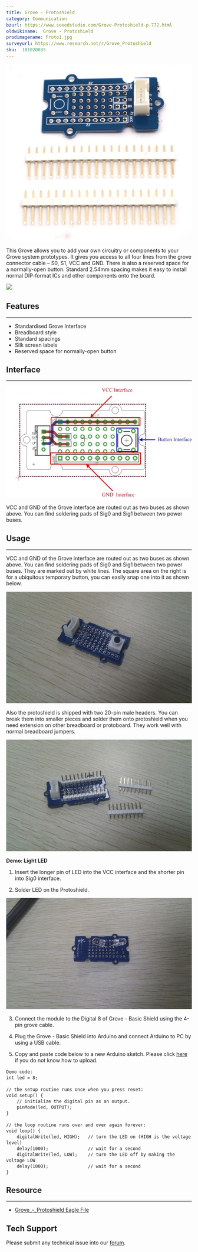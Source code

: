 ```yaml
---
title: Grove - Protoshield
category: Communication
bzurl: https://www.seeedstudio.com/Grove-Protoshield-p-772.html
oldwikiname:  Grove - Protoshield
prodimagename: Proto1.jpg
surveyurl: https://www.research.net/r/Grove_Protoshield
sku:  101020035
---
```

![](https://github.com/SeeedDocument/Grove-Protoshield/raw/master/img/Proto1.jpg)

This Grove allows you to add your own circuitry or components to your Grove system prototypes. It gives you access to all four lines from the grove connector cable – S0, S1, VCC and GND. There is also a reserved space for a normally-open button. Standard 2.54mm spacing makes it easy to install normal DIP-format ICs and other components onto the board.

[![](https://github.com/SeeedDocument/Seeed-WiKi/raw/master/docs/images/300px-Get_One_Now_Banner-ragular.png)](https://www.seeedstudio.com/Grove-Protoshield-p-772.html)

##  Features
---
*   Standardised Grove Interface
*   Breadboard style
*   Standard spacings
*   Silk screen labels
*   Reserved space for normally-open button

##  Interface
---
![](https://github.com/SeeedDocument/Grove-Protoshield/raw/master/img/Grove-Protoshield_Interface_1.jpg)

VCC and GND of the Grove interface are routed out as two buses as shown above. You can find soldering pads of Sig0 and Sig1 between two power buses.

##  Usage
---
VCC and GND of the Grove interface are routed out as two buses as shown above. You can find soldering pads of Sig0 and Sig1 between two power buses. They are marked out by white lines.
The square area on the right is for a ubiquitous temporary button, you can easily snap one into it as shown below.

![](https://github.com/SeeedDocument/Grove-Protoshield/raw/master/img/Protoshield1.jpg)

Also the protoshield is shipped with two 20-pin male headers. You can break them into smaller pieces and solder them onto protoshield when you need extension on other breadboard or protoboard. They work well with normal breadboard jumpers.

![](https://github.com/SeeedDocument/Grove-Protoshield/raw/master/img/Protoshield2.jpg)

**Demo: Light  LED**

1. Insert the longer pin of LED into the VCC interface and the shorter pin into Sig0 interface.

2. Solder LED on the Protoshield.

![](https://github.com/SeeedDocument/Grove-Protoshield/raw/master/img/Proshield3.jpg)

3. Connect the module to the Digital 8 of Grove - Basic Shield using the 4-pin grove cable.

4. Plug the Grove - Basic Shield into Arduino and connect Arduino to PC by using a USB cable.

5. Copy and paste code below to a new Arduino sketch. Please click [here](http://wiki.seeedstudio.com/wiki/Upload_Code) if you do not know how to upload.
```
Demo code:
int led = 8;

// the setup routine runs once when you press reset:
void setup() {
    // initialize the digital pin as an output.
    pinMode(led, OUTPUT);
}

// the loop routine runs over and over again forever:
void loop() {
    digitalWrite(led, HIGH);   // turn the LED on (HIGH is the voltage level)
    delay(1000);               // wait for a second
    digitalWrite(led, LOW);    // turn the LED off by making the voltage LOW
    delay(1000);               // wait for a second
}
```
##  Resource
---
- [Grove_-_Protoshield Eagle File](https://github.com/SeeedDocument/Grove-Protoshield/raw/master/res/Grove-Protoshield_v1.0_Source_File.zip)

## Tech Support
Please submit any technical issue into our [forum](http://forum.seeedstudio.com/). 